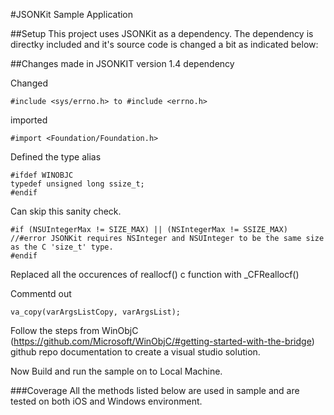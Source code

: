 #JSONKit Sample Application 

##Setup
This project uses JSONKit as a dependency. The dependency is directky included and it's source code is changed a bit as indicated below:

##Changes made in JSONKIT version 1.4 dependency

Changed 
```
#include <sys/errno.h> to #include <errno.h>

```
imported
```
#import <Foundation/Foundation.h>
```
Defined the type alias

```
#ifdef WINOBJC
typedef unsigned long ssize_t;
#endif

```
Can skip this sanity check.
```
#if (NSUIntegerMax != SIZE_MAX) || (NSIntegerMax != SSIZE_MAX)
//#error JSONKit requires NSInteger and NSUInteger to be the same size as the C 'size_t' type.
#endif

```
Replaced all the occurences of reallocf() c function with _CFReallocf()

Commentd out 
```
va_copy(varArgsListCopy, varArgsList);

```

Follow the steps from WinObjC (https://github.com/Microsoft/WinObjC/#getting-started-with-the-bridge) github repo documentation to create a visual studio solution.

Now Build and run the sample on to Local Machine.

###Coverage
All the methods listed below are used in sample and are tested on both iOS and Windows environment.
